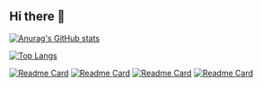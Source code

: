 ## Hi there 👋

[![Anurag's GitHub stats](https://github-readme-stats.vercel.app/api?username=LunarPandora&theme=radical&show_icons=true)](https://github.com/LunarPandora/github-readme-stats)

[![Top Langs](https://github-readme-stats.vercel.app/api/top-langs/?username=LunarPandora)](https://github.com/LunarPandora/github-readme-stats)

[![Readme Card](https://github-readme-stats.vercel.app/api/pin/?username=LunarPandora&repo=Blinky-Web)](https://github.com/LunarPandora/github-readme-stats)
[![Readme Card](https://github-readme-stats.vercel.app/api/pin/?username=LunarPandora&repo=ipsbi)](https://github.com/LunarPandora/github-readme-stats)
[![Readme Card](https://github-readme-stats.vercel.app/api/pin/?username=LunarPandora&repo=SumberRoda)](https://github.com/LunarPandora/github-readme-stats)
[![Readme Card](https://github-readme-stats.vercel.app/api/pin/?username=LunarPandora&repo=OnDoct)](https://github.com/LunarPandora/github-readme-stats)

<!--
**LunarPandora/LunarPandora** is a ✨ _special_ ✨ repository because its `README.md` (this file) appears on your GitHub profile.

Here are some ideas to get you started:

- 🔭 I’m currently working on ...
- 🌱 I’m currently learning ...
- 👯 I’m looking to collaborate on ...
- 🤔 I’m looking for help with ...
- 💬 Ask me about ...
- 📫 How to reach me: ...
- 😄 Pronouns: ...
- ⚡ Fun fact: ...
-->
